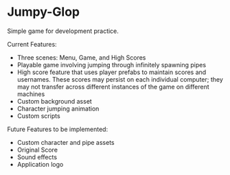 # Jumpy-Glop
Simple game for development practice.

Current Features: 
- Three scenes: Menu, Game, and High Scores
- Playable game involving jumping through infinitely spawning pipes
- High score feature that uses player prefabs to maintain scores and usernames. These scores may persist on each individual computer; they may not transfer across different instances of the game on different machines
- Custom background asset
- Character jumping animation
- Custom scripts

Future Features to be implemented:
- Custom character and pipe assets
- Original Score
- Sound effects
- Application logo

